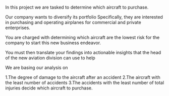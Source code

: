 In this project we are tasked to determine which aircraft to purchase.

Our company wants to diversify its portfolio Specifically, they are interested in purchasing and operating airplanes for commercial and private enterprises.

You are charged with determining which aircraft are the lowest risk for the company to start this new business endeavor.

You must then translate your findings into actionable insights that the head of the new aviation division can use to help

We are basing our analysis on

1.The degree of damage to the aircraft after an accident
2.The aircraft with the least number of accidents
3.The accidents with the least number of total injuries decide which aircraft to purchase.